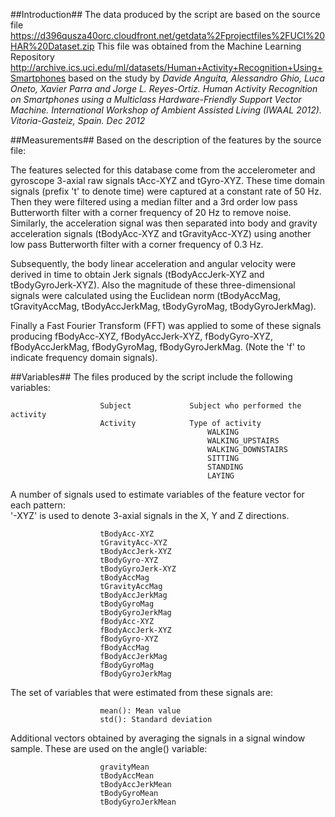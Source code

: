 ##Introduction##
The data produced by the script are based on the source file https://d396qusza40orc.cloudfront.net/getdata%2Fprojectfiles%2FUCI%20HAR%20Dataset.zip
This file was obtained from the Machine Learning Repository
http://archive.ics.uci.edu/ml/datasets/Human+Activity+Recognition+Using+Smartphones
based on the study by *Davide Anguita, Alessandro Ghio, Luca Oneto, Xavier Parra and Jorge L. Reyes-Ortiz. Human Activity Recognition on Smartphones using a Multiclass Hardware-Friendly Support Vector Machine. International Workshop of Ambient Assisted Living (IWAAL 2012). Vitoria-Gasteiz, Spain. Dec 2012*

##Measurements##
Based on the description of the features by the source file: 

The features selected for this database come from the accelerometer and gyroscope 3-axial raw signals tAcc-XYZ and tGyro-XYZ. These time domain signals (prefix 't' to denote time) were captured at a constant rate of 50 Hz. Then they were filtered using a median filter and a 3rd order low pass Butterworth filter with a corner frequency of 20 Hz to remove noise. Similarly, the acceleration signal was then separated into body and gravity acceleration signals (tBodyAcc-XYZ and tGravityAcc-XYZ) using another low pass Butterworth filter with a corner frequency of 0.3 Hz. 

Subsequently, the body linear acceleration and angular velocity were derived in time to obtain Jerk signals (tBodyAccJerk-XYZ and tBodyGyroJerk-XYZ). Also the magnitude of these three-dimensional signals were calculated using the Euclidean norm (tBodyAccMag, tGravityAccMag, tBodyAccJerkMag, tBodyGyroMag, tBodyGyroJerkMag). 

Finally a Fast Fourier Transform (FFT) was applied to some of these signals producing fBodyAcc-XYZ, fBodyAccJerk-XYZ, fBodyGyro-XYZ, fBodyAccJerkMag, fBodyGyroMag, fBodyGyroJerkMag. (Note the 'f' to indicate frequency domain signals).

##Variables##
The files produced by the script include the following variables:

                        Subject             Subject who performed the activity
                        Activity            Type of activity 
                                                WALKING
                                                WALKING_UPSTAIRS
                                                WALKING_DOWNSTAIRS
                                                SITTING
                                                STANDING
                                                LAYING
                        
A number of signals used to estimate variables of the feature vector for each pattern:  
'-XYZ' is used to denote 3-axial signals in the X, Y and Z directions.

                        tBodyAcc-XYZ
                        tGravityAcc-XYZ
                        tBodyAccJerk-XYZ
                        tBodyGyro-XYZ
                        tBodyGyroJerk-XYZ
                        tBodyAccMag
                        tGravityAccMag
                        tBodyAccJerkMag
                        tBodyGyroMag
                        tBodyGyroJerkMag
                        fBodyAcc-XYZ
                        fBodyAccJerk-XYZ
                        fBodyGyro-XYZ
                        fBodyAccMag
                        fBodyAccJerkMag
                        fBodyGyroMag
                        fBodyGyroJerkMag

The set of variables that were estimated from these signals are: 

                        mean(): Mean value
                        std(): Standard deviation

Additional vectors obtained by averaging the signals in a signal window sample. These are used on the angle() variable:

                        gravityMean
                        tBodyAccMean
                        tBodyAccJerkMean
                        tBodyGyroMean
                        tBodyGyroJerkMean
